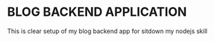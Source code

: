 
# BLOG BACKEND APPLICATION

This is clear setup of my blog backend app for sitdown my nodejs skill

